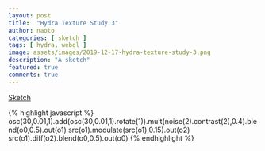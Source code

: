 ```yaml
---
layout: post
title:  "Hydra Texture Study 3"
author: naoto
categories: [ sketch ]
tags: [ hydra, webgl ]
image: assets/images/2019-12-17-hydra-texture-study-3.png
description: "A sketch"
featured: true
comments: true
---
```


[Sketch](https://hydra-editor.glitch.me/?sketch_id=Fs8TRKKgvdkUMOTB&code=b3NjKDMwJTJDMC4wMSUyQzEpLmFkZChvc2MoMzAlMkMwLjAxJTJDMSkucm90YXRlKDEpKS5tdWx0KG5vaXNlKDIpLmNvbnRyYXN0KDIpJTJDMC40KS5ibGVuZChvMCUyQzAuNSkub3V0KG8xKSUwQXNyYyhvMSkubW9kdWxhdGUoc3JjKG8xKSUyQzAuMTUpLm91dChvMiklMEFzcmMobzEpLmRpZmYobzIpLmJsZW5kKG8wJTJDMC41KS5vdXQobzAp)

{% highlight javascript %}
osc(30,0.01,1).add(osc(30,0.01,1).rotate(1)).mult(noise(2).contrast(2),0.4).blend(o0,0.5).out(o1)
src(o1).modulate(src(o1),0.15).out(o2)
src(o1).diff(o2).blend(o0,0.5).out(o0)
{% endhighlight %}
